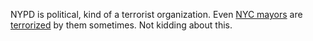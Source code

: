 NYPD is political, kind of a terrorist organization. Even <a href="https://thehill.com/homenews/state-watch/482258-sergeants-union-says-nypd-is-declaring-war-on-de-blasio">NYC mayors</a> are <a href="https://time.com/3644168/new-york-police-de-blasio-wenjian-liu-rafael-ramos/">terrorized</a> by them sometimes. Not kidding about this.
